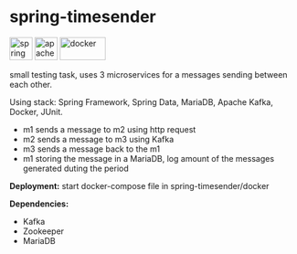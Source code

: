 # spring-timesender
<img src="https://www.vectorlogo.zone/logos/springio/springio-icon.svg" alt="spring" width="40" height="40"/> <img src="https://upload.wikimedia.org/wikipedia/commons/0/05/Apache_kafka.svg" alt="apache kafka" width="40" height="40"/>
<img src="https://upload.wikimedia.org/wikipedia/commons/4/4e/Docker_%28container_engine%29_logo.svg" alt="docker" width="80" height="40"/>

small testing task, uses 3 microservices for a messages sending between each other.

Using stack: Spring Framework, Spring Data, MariaDB, Apache Kafka, Docker, JUnit.

- m1 sends a message to m2 using http request
- m2 sends a message to m3 using Kafka
- m3 sends a message back to the m1
- m1 storing the message in a MariaDB, log amount of the messages generated duting the period


<b>Deployment:</b> start docker-compose file in spring-timesender/docker

<b>Dependencies:</b>
- Kafka
- Zookeeper
- MariaDB

